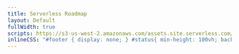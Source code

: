 ```yaml
---
title: Serverless Roadmap
layout: Default
fullWidth: true
scripts: https://s3-us-west-2.amazonaws.com/assets.site.serverless.com/apps/status-board/status-board-loader.js
inlineCSS: "#footer { display: none; } #status{ min-height: 100vh; background: #1a1a1a; } body { overflow: hidden; }"
---
```


<div id="status"></div>
